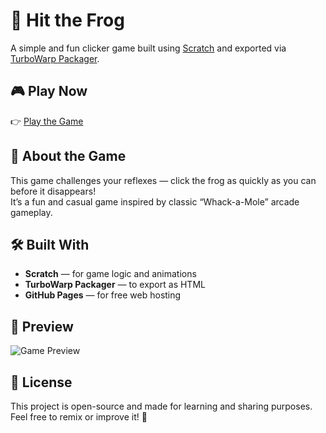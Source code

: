 # 🐸 Hit the Frog

A simple and fun clicker game built using [Scratch](https://scratch.mit.edu) and exported via [TurboWarp Packager](https://packager.turbowarp.org/).

## 🎮 Play Now
👉 [Play the Game](https://cikared.github.io/Hit-the-frog/)

## 🧠 About the Game
This game challenges your reflexes — click the frog as quickly as you can before it disappears!  
It’s a fun and casual game inspired by classic “Whack-a-Mole” arcade gameplay.

## 🛠️ Built With
- **Scratch** — for game logic and animations  
- **TurboWarp Packager** — to export as HTML  
- **GitHub Pages** — for free web hosting  

## 📸 Preview
![Game Preview](https://scratch.mit.edu/static/site/projects/thumbnails/1225169935.png)

## 📄 License
This project is open-source and made for learning and sharing purposes.  
Feel free to remix or improve it! 🎨
